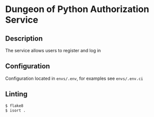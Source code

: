 # Dungeon of Python Authorization Service

## Description
The service allows users to register and log in
## Configuration
Configuration located in `envs/.env`, for examples see `envs/.env.ci`
## Linting

```sh
$ flake8
$ isort .
```